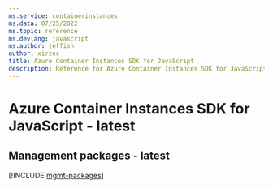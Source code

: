 ```yaml
---
ms.service: containerinstances
ms.data: 07/25/2022
ms.topic: reference
ms.devlang: javascript
ms.author: jeffish
author: xirzec
title: Azure Container Instances SDK for JavaScript
description: Reference for Azure Container Instances SDK for JavaScript
---
```

# Azure Container Instances SDK for JavaScript - latest

## Management packages - latest
[!INCLUDE [mgmt-packages](container-instances-mgmt-index.md)]